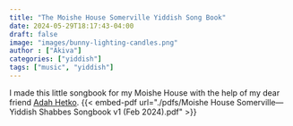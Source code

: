 ```yaml
---
title: "The Moishe House Somerville Yiddish Song Book"
date: 2024-05-29T18:17:43-04:00
draft: false
image: "images/bunny-lighting-candles.png"
author : ["Akiva"]
categories: ["yiddish"]
tags: ["music", "yiddish"]
---
```


I made this little songbook for my Moishe House with the help of my dear friend [Adah Hetko](https://www.adahhetko.net/).
{{< embed-pdf url="./pdfs/Moishe House Somerville—Yiddish Shabbes Songbook v1 (Feb 2024).pdf" >}}   <!-- path starts in static -->